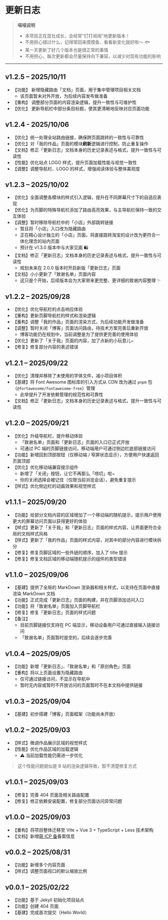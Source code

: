 # <i class="fa-solid fa-paw"></i> 更新日志

> **<i class="fa-solid fa-cat"></i> 喵喵说明**
>
> - 本项目正在茁壮成长，会经常"打打闹闹"地更新版本！
> - 不用担心错过什么，记得常回来摸摸鱼、看看新变化就好啦～ 🐟
> - 某一天更新了好几个版本也是很正常的事情
> - 不用担心，每次更新都会尽量保持向下兼容，以减少对现有功能的影响

---

## v1.2.5 – 2025/10/11

- <span class="tag-Inline-title">【功能】</span> 新增隐藏路由「文档」页面，用于集中管理项目相关文档
    - 该页面暂未对外开放，为后续内容发布做准备
- <span class="tag-Inline-title">【重构】</span> 调整部分页面的内容渲染逻辑，提升一致性与可维护性
- <span class="tag-Inline-title">【优化】</span> 更新导航栏中部分条目标题，使其更清晰地反映对应页面功能

## v1.2.4 - 2025/10/06

- <span class="tag-Inline-title">【优化】</span>统一处理全站路由链接，确保跨页面跳转的一致性与可靠性
- <span class="tag-Inline-title">【优化】</span>对<RouterLink to="/work">「我的作品」</RouterLink>页面的模块**刷新**逻辑进行控制，防止重复操作
- <span class="tag-Inline-title">【文档】</span>修正<RouterLink to="/change-log">「更新日志」</RouterLink>文档本身的历史记录表述与格式，提升一致性与可读性
- <span class="tag-Inline-title">【性能】</span>优化站点 LOGO 样式，提升页面加载性能与视觉一致性
- <span class="tag-Inline-title">【调整】</span>调整导航栏、LOGO 的样式，增强阅读体验与整体美观度

## v1.2.3 – 2025/10/02

- <span class="tag-Inline-title">【优化】</span>全面调整各模块的样式引入逻辑，提升在不同屏幕尺寸下的自适应表现
- <span class="tag-Inline-title">【优化】</span>为页脚的特殊导航栏添加了路由高亮效果，与主导航栏保持一致的交互体验
- <span class="tag-Inline-title">【调整】</span>暂时移除导航栏中的「小店」外部跳转链接
    - 暂且将「小店」入口改为隐藏路由
    - 正在精心设计独立的「小店」页面，将直接跳转淘宝的设计改为更符合一体化理念的站内页面
    - 预计在 v1.3.0 版本中与大家见面 🛍️
- <span class="tag-Inline-title">【文档】</span>修正<RouterLink to="/change-log">「更新日志」</RouterLink>文档本身的历史记录表述与格式，提升一致性与可读性
    - 规划未来在 2.0.0 版本时开启新版「更新日志」页面
- <span class="tag-Inline-title">【文档】</span>小小更新了<RouterLink to="/acknowledgments">「致谢名单」</RouterLink>页面内容
    - 这只是个开始，后续版本会为大家带来更完整、更详细的致谢内容整理 ✨

## v1.2.2 – 2025/09/28

- <span class="tag-Inline-title">【优化】</span>优化导航栏的点击响应体验
- <span class="tag-Inline-title">【重构】</span>更新页脚导航栏的样式和渲染逻辑
- <span class="tag-Inline-title">【重构】</span>调整<RouterLink to="/work">「我的作品」</RouterLink>页面的渲染方式，为后续功能开发做准备
- <span class="tag-Inline-title">【调整】</span>暂时关闭「博客」页面访问路由，待技术方案完善后重新开放
    - 博客功能仍在规划中，当前调整是为了提供更完善的使用体验
- <span class="tag-Inline-title">【优化】</span>更新了<RouterLink to="/about">「关于我」</RouterLink>页面的内容，加了点新的小玩意儿~
- <span class="tag-Inline-title">【修复】</span>修复部分内容的表述错误

## v1.2.1 – 2025/09/22

- <span class="tag-Inline-title">【优化】</span>清理并移除了未使用的字体文件，减小项目体积
- <span class="tag-Inline-title">【基建】</span>将 Font Awesome 图标库的引入方式从 CDN 改为通过 `pnpm` 包 （`@fortawesome/fontawesome-free`）管理
    - 此举提升了开发依赖管理的规范性和可靠性
- <span class="tag-Inline-title">【文档】</span>修正<RouterLink to="/change-log">「更新日志」</RouterLink>文档本身的历史记录表述与格式，提升一致性与可读性

## v1.2.0 – 2025/09/21

- <span class="tag-Inline-title">【优化】</span>升级导航栏，提升移动体验
    - <RouterLink to="/acknowledgments">「致谢名单」</RouterLink>页面和<RouterLink to="/change-log">「更新日志」</RouterLink>页面的入口已正式开放
    - 可通过 PC 端的页脚链接访问，移动端用户可通过侧边栏底部链接访问
- <span class="tag-Inline-title">【功能】</span>新增回到顶部按钮（仅移动端 / 窄屏状态显示），方便用户快速返回页面顶部
- <span class="tag-Inline-title">【优化】</span>优化移动端兼容提示组件
    - 新增了「关闭」按钮，让它不再那么「唠叨」啦~
    - 你的关闭选择会被记住（仅限当前浏览会话），避免重复提示
- <span class="tag-Inline-title">【样式】</span>优化侧边栏的动画效果和视觉样式

## v1.1.1 – 2025/09/20

- <span class="tag-Inline-title">【功能】</span>给部分文档内容的区域增加了一个移动端的随机提示，提示用户使用更大的屏幕访问页面以获得更好的体验
- <span class="tag-Inline-title">【样式】</span>更新了<RouterLink to="/about">「关于我」</RouterLink>和<RouterLink to="/change-log">「更新日志」</RouterLink>页面的样式内容，让界面更符合全局的文档样式风格
- <span class="tag-Inline-title">【样式】</span>更新了<RouterLink to="/work">「我的作品」</RouterLink>页面的样式内容，对其中的部分内容进行模块拆分
- <span class="tag-Inline-title">【修复】</span>修复页脚区域的一些外链的顺序，加入了 title 提示
- <span class="tag-Inline-title">【修复】</span>修复文档区域的移动端随机提示的组件的类型错误

## v1.1.0 – 2025/09/06

- <span class="tag-Inline-title">【基建】</span>提供了全局的 MarkDown 渲染器和相关样式，以支持在页面中直接渲染 MarkDown 文档
- <span class="tag-Inline-title">【功能】</span>正式完成<RouterLink to="/change-log">「更新日志」</RouterLink>页面的构建，并在页脚添加访问入口
- <span class="tag-Inline-title">【功能】</span>将<RouterLink to="/acknowledgments">「致谢名单」</RouterLink>页面加入页脚导航栏
- <span class="tag-Inline-title">【修复】</span>修复<RouterLink to="/change-log">「更新日志」</RouterLink>页面的样式问题
- <span class="tag-Inline-title">【备注】</span>
    - 目前页脚链接仅支持在 PC 端显示，移动设备用户可通过直接输入链接访问
    - <RouterLink to="/acknowledgments">「致谢名单」</RouterLink>页面暂时是空的，后续会逐步完善

## v1.0.4 – 2025/09/05

- <span class="tag-Inline-title">【功能】</span>新增<RouterLink to="/change-log">「更新日志」</RouterLink>、<RouterLink to="/acknowledgments">「致谢名单」</RouterLink>和「原创角色」页面
- <span class="tag-Inline-title">【重构】</span>将以上页面设置为隐藏路由
    - 仅可通过链接访问，不显示在导航中
    - 暂时无内容或暂时不开放访问的页面暂时不在本文档中提供链接

## v1.0.3 – 2025/09/04

- <span class="tag-Inline-title">【基建】</span>初步搭建「博客」页面框架（功能尚未开放）

## v1.0.2 – 2025/09/03

- <span class="tag-Inline-title">【样式】</span>微调作品展示区域的视觉样式
- <span class="tag-Inline-title">【性能】</span>优化作品区域的加载逻辑
    - ⚠️ 当前加载性能仍需进一步优化

> 这个性能问题貌似是 B 站的渲染逻辑导致，暂不清楚修复方式

## v1.0.1 – 2025/09/03

- <span class="tag-Inline-title">【修复】</span>完善 404 页面及相关路由配置
- <span class="tag-Inline-title">【修复】</span>修正依赖安装配置，修复部分页面访问异常问题

## v1.0.0 – 2025/09/03

- <span class="tag-Inline-title">【重构】</span>将项目整体迁移至 Vite + Vue 3 + TypeScript + Less 技术架构
- <span class="tag-Inline-title">【文档】</span>新增<a href="https://icp.gov.moe/?keyword=20250294" target="_blank">萌 ICP 备</a>备案信息

## v0.0.2 – 2025/08/31

- <span class="tag-Inline-title">【功能】</span>新增多个内容页面
- <span class="tag-Inline-title">【样式】</span>调整页面视口的默认缩放比例

## v0.0.1 – 2025/02/22

- <span class="tag-Inline-title">【功能】</span>基于 Jekyll 初始化项目站点
- <span class="tag-Inline-title">【功能】</span>创建 404 页面
- <span class="tag-Inline-title">【基建】</span>完成首次提交（Hello World）
